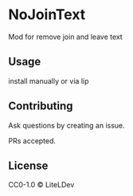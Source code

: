 # NoJoinText

Mod for remove join and leave text

## Usage

install manually or via lip

## Contributing

Ask questions by creating an issue.

PRs accepted.

## License

CC0-1.0 © LiteLDev
